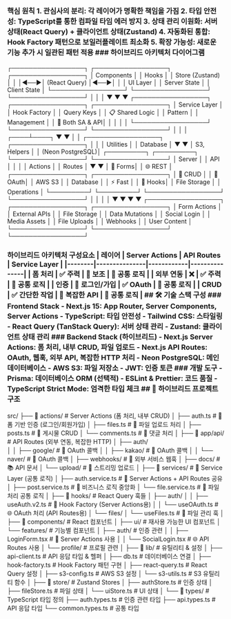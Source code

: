 ### 핵심 원칙 1. **관심사의 분리**: 각 레이어가 명확한 책임을 가짐 2. **타입 안전성**: TypeScript를 통한 컴파일 타임 에러 방지 3. **상태 관리 이원화**: 서버 상태(React Query) + 클라이언트 상태(Zustand) 4. **자동화된 통합**: Hook Factory 패턴으로 보일러플레이트 최소화 5. **확장 가능성**: 새로운 기능 추가 시 일관된 패턴 적용 ### 하이브리드 아키텍처 다이어그램

┌─────────────────┐ ┌─────────────────┐ ┌─────────────────┐
│ Components │ │ Hooks │ │ Store (Zustand) │
│ │◄──►│ (React Query) │◄──►│ │
│ UI Layer │ │ Server State │ │ Client State │
└─────────────────┘ └─────────────────┘ └─────────────────┘
│ │ │
▼ ▼ ▼
┌─────────────────┐ ┌─────────────────┐ ┌─────────────────┐
│ Service Layer │ │ Hook Factory │ │ Query Keys │
│ 📋 Shared Logic │ │ Pattern │ │ Management │
│ 🔄 Both SA & API│ │ │ │ │
└─────────────────┘ └─────────────────┘ └─────────────────┘
│ │ │
┌────┴────┐ ▼ ▼
│ │ ┌─────────────────┐ ┌─────────────────┐
│ │ │ Utilities │ │ Database │
▼ ▼ │ S3, Helpers │ │ (Neon PostgreSQL)│
┌─────────┐ ┌─────────┐ └─────────────────┘ └─────────────────┘
│ Server │ │ API │ │ │
│ Actions │ │ Routes │ ▼ ▼
│ 📝 Forms│ │ 🌐 REST │ ┌─────────────────┐ ┌─────────────────┐
│ 🔄 CRUD │ │ 🔐 OAuth│ │ AWS S3 │ │ Database │
│ ⚡ Fast │ │ 📡 Hooks│ │ File Storage │ │ Operations │
└─────────┘ └─────────┘ └─────────────────┘ └─────────────────┘
│ │ │ │
▼ ▼ ▼ ▼
┌─────────────────┐ ┌─────────────────┐ ┌─────────────────┐
│ Form Actions │ │ External APIs │ │ File Storage │
│ Data Mutations │ │ Social Login │ │ Media Assets │
│ File Uploads │ │ Webhooks │ │ User Content │
└─────────────────┘ └─────────────────┘ └─────────────────┘

### 하이브리드 아키텍처 구성요소 | 레이어 | Server Actions | API Routes | Service Layer | |--------|---------------|------------|---------------| | **폼 처리** | ✅ 주력 | 🔄 보조 | 🔄 공통 로직 | | **외부 연동** | ❌ | ✅ 주력 | 🔄 공통 로직 | | **인증** | 🔄 로그인/가입 | ✅ OAuth | 🔄 공통 로직 | | **CRUD** | ✅ 간단한 작업 | 🔄 복잡한 API | 🔄 공통 로직 | ## 🛠️ 기술 스택 구성 ### Frontend Stack - **Next.js 15**: App Router, Server Components, Server Actions - **TypeScript**: 타입 안전성 - **Tailwind CSS**: 스타일링 - **React Query (TanStack Query)**: 서버 상태 관리 - **Zustand**: 클라이언트 상태 관리 ### Backend Stack (하이브리드) - **Next.js Server Actions**: 폼 처리, 내부 CRUD, 파일 업로드 - **Next.js API Routes**: OAuth, 웹훅, 외부 API, 복잡한 HTTP 처리 - **Neon PostgreSQL**: 메인 데이터베이스 - **AWS S3**: 파일 저장소 - **JWT**: 인증 토큰 ### 개발 도구 - **Prisma**: 데이터베이스 ORM (선택적) - **ESLint & Prettier**: 코드 품질 - **TypeScript Strict Mode**: 엄격한 타입 체크 ## 📁 하이브리드 프로젝트 구조

src/
├── 📁 actions/ # Server Actions (폼 처리, 내부 CRUD)
│ ├── auth.ts # 📝 폼 기반 인증 (로그인/회원가입)
│ ├── files.ts # 📁 파일 업로드 처리
│ ├── posts.ts # 📝 게시물 CRUD
│ └── comments.ts # 📝 댓글 처리
│
├── 📁 app/api/ # API Routes (외부 연동, 복잡한 HTTP)
│ ├── auth/  
│ │ ├── google/ # 🔐 OAuth 콜백
│ │ ├── kakao/ # 🔐 OAuth 콜백
│ │ └── naver/ # 🔐 OAuth 콜백
│ ├── webhooks/ # 📡 외부 서비스 웹훅
│ ├── docs/ # 📚 API 문서
│ └── upload/ # 📁 스트리밍 업로드
│
├── 📁 services/ # 🔄 Service Layer (공통 로직)
│ ├── auth.service.ts # 🔄 Server Actions + API Routes 공유
│ ├── post.service.ts # 🔄 비즈니스 로직 중앙화
│ └── file.service.ts # 🔄 파일 처리 공통 로직
│
├── 📁 hooks/ # React Query 훅들
│ ├── auth/
│ │ ├── useAuth.v2.ts # 🚀 Hook Factory (Server Actions용)
│ │ └── useOAuth.ts # 🌐 OAuth 처리 (API Routes용)
│ └── files/
│ └── useFiles.ts # 📁 파일 관리 훅
│
├── 📁 components/ # React 컴포넌트
│ ├── ui/ # 재사용 가능한 UI 컴포넌트
│ └── features/ # 기능별 컴포넌트
│ ├── auth/ # 인증 관련
│ │ ├── LoginForm.tsx # 📝 Server Actions 사용
│ │ └── SocialLogin.tsx # 🌐 API Routes 사용
│ └── profile/ # 프로필 관련
│
├── 📁 lib/ # 유틸리티 & 설정
│ ├── api-client.ts # API 응답 타입 & 헬퍼
│ ├── db.ts # 데이터베이스 연결
│ ├── hook-factory.ts # Hook Factory 패턴 구현
│ ├── react-query.ts # React Query 설정
│ ├── s3-config.ts # AWS S3 설정
│ └── s3-utils.ts # S3 유틸리티 함수
│
├── 📁 store/ # Zustand Stores
│ ├── authStore.ts # 인증 상태
│ ├── fileStore.ts # 파일 상태
│ └── uiStore.ts # UI 상태
│
└── 📁 types/ # TypeScript 타입 정의
├── auth.types.ts # 인증 관련 타입
├── api.types.ts # API 응답 타입
└── common.types.ts # 공통 타입
